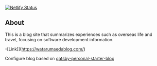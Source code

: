 [![Netlify Status](https://api.netlify.com/api/v1/badges/c7c42df8-87aa-4d65-b832-30eabd0814c1/deploy-status)](https://app.netlify.com/sites/watalog/deploys)

## About

This is a blog site that summarizes experiences such as overseas life and travel, focusing on software development information.

-[Link]](https://watarumaedablog.com/)

Configure blog based on [gatsby-personal-starter-blog](https://github.com/thomaswang/gatsby-personal-starter-blog)